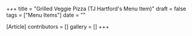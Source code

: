 +++
title = "Grilled Veggie Pizza (TJ Hartford's Menu Item)"
draft = false
tags = ["Menu Items"]
date = ""

[Article]
contributors = []
gallery = []
+++